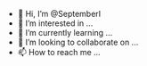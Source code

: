 - 👋 Hi, I’m @SeptemberI
- 👀 I’m interested in ...
- 🌱 I’m currently learning ...
- 💞️ I’m looking to collaborate on ...
- 📫 How to reach me ...

<!---
SeptemberI/SeptemberI is a ✨ special ✨ repository because its `README.md` (this file) appears on your GitHub profile.
You can click the Preview link to take a look at your changes.
--->
